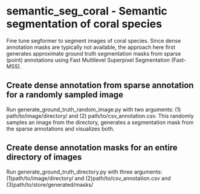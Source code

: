 # semantic_seg_coral - Semantic segmentation of coral species

Fine tune segformer to segment images of coral species. Since dense annotation masks are typically not available, the approach here first generates approximate ground truth segmentation masks from sparse (point) annotations using Fast Multilevel Superpixel Segmentation (Fast-MSS).

## Create dense annotation from sparse annotation for a randomly sampled image
Run generate_ground_truth_random_image.py with two arguments: (1) path/to/image/directory/ and (2) path/to/csv_annotation.csv. This randomly samples an image from the directory, generates a segmentation mask from the sparse annotations and visualizes both.
## Create dense annotation masks for an entire directory of images
Run generate_ground_truth_directory.py with three arguments: (1)path/to/image/directory/ and (2)path/to/csv_annotation.csv and (3)path/to/store/generated/masks/ 
